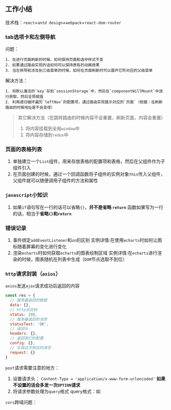 ## 工作小结
技术栈：`react`+`antd design`+`webpack`+`react-dom-router`

### tab选项卡和左侧导航
问题：
```
1. 在进行页面刷新的时候，如何保持页面和选中样式不变
2. 如果通过路由实现的话如何可以保持原有的动画效果
3. 当左侧导航涉及到三级菜单的时候，如何在页面刷新时可以展开它所对应的父级菜单
```

解决方法：
```
1. 将默认激活的`key`存到`sessionStorage`中，然后在`componentWillMount`中进行获取，然后全局赋值
2. 利用递归循环遍历`leftNav`的配置项，通过路由实现展示对应的`页面`（依据：在刷新路由的时候地址是不会变得）
```
> 其它解决方法（在跳转路由的时候内容不会重置，刷新页面，内容会重置）
> 1. 将内容挂载到全局`window`中
> 2. 将内容存储到`redux`中

### 页面的表格列表
1. 单独建立一个`List`组件，用来存放表格的配置项和表格，然后在父组件作为子组件引入
2. 在页面创建的时候，通过一个回调函数将子组件的实例对象`this`传入父组件，父组件就可以随便调用子组件的方法和属性

### `javascript`小知识
1. 如果`if`语句写在一行的话可以省略`{}`，**并不是省略  `return`**
   函数如果写为一行的话，相当于**省略`{}`和`return`**

### 错误记录
1. 事件绑定`addEventListener`和`on`的区别
   实例详情:在使用`echarts`时如何让图标随着屏幕的变化进行变化
2. 渲染`echarts`时如何获取`echarts`的图表绘制区域
   实例详情:在`echarts`进行渲染的时候，图表随机在列表中生成（`DOM`节点选取不到位）

### `http`请求封装（`axios`）
`axios`发送`ajax`请求成功后返回的内容
```js
const res = {
  // 服务器返回的数据
  data: {},
  // http状态码
  status: 200,
  // 服务器返回的消息
  statusText: 'OK',
  // 返回头
  headers: {},
  // 返回我们的配置
  config: {},
  // 生成这次响应的请求
  request: {}
}
```

`post`请求需要注意的地方：
1. 设置请求头： `Content-Type = 'application/x-www-form-urlencoded'`
   **如果不设置的话会多发一次`OPTION`请求**
2. 将请求参数处理为`query`格式
   query格式：如

`cors`跨域问题：
